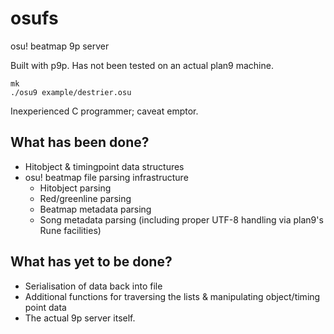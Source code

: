 # osufs
osu! beatmap 9p server

Built with p9p. Has not been tested on an actual plan9 machine.
```
mk
./osu9 example/destrier.osu
```

Inexperienced C programmer; caveat emptor.

## What has been done?
- Hitobject & timingpoint data structures
- osu! beatmap file parsing infrastructure
  - Hitobject parsing
  - Red/greenline parsing
  - Beatmap metadata parsing
  - Song metadata parsing (including proper UTF-8 handling via plan9's Rune facilities)
  
## What has yet to be done?
- Serialisation of data back into file
- Additional functions for traversing the lists & manipulating object/timing point data
- The actual 9p server itself.
